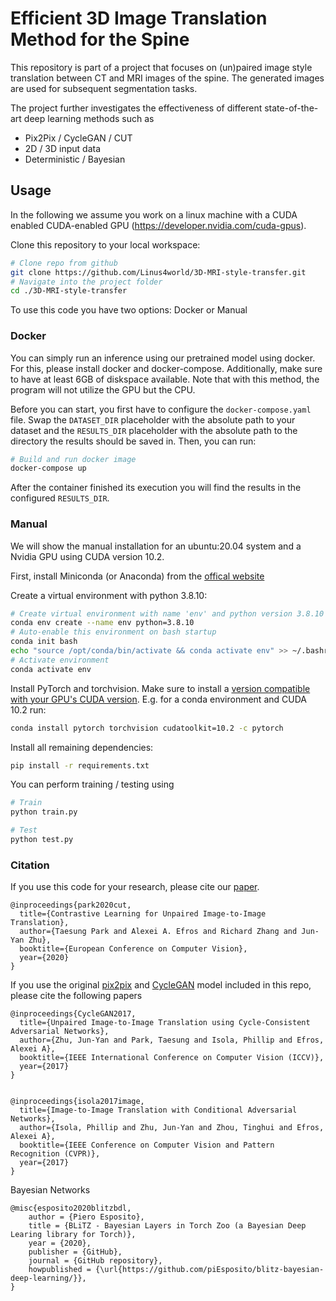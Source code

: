 

# Efficient 3D Image Translation Method for the Spine

This repository is part of a project that focuses on (un)paired image style translation between CT and MRI images of the spine. The generated images are used for subsequent segmentation tasks.

The project further investigates the effectiveness of different state-of-the-art deep learning methods such as
 - Pix2Pix / CycleGAN / CUT
- 2D / 3D input data
 - Deterministic / Bayesian


## Usage
In the following we assume you work on a linux machine with a CUDA enabled CUDA-enabled GPU (https://developer.nvidia.com/cuda-gpus).

Clone this repository to your local workspace:
```sh
# Clone repo from github
git clone https://github.com/Linus4world/3D-MRI-style-transfer.git
# Navigate into the project folder
cd ./3D-MRI-style-transfer
```

To use this code you have two options: Docker or Manual

### Docker
You can simply run an inference using our pretrained model using docker. For this, please install docker and docker-compose. Additionally, make sure to have at least 6GB of diskspace available. Note that with this method, the program will not utilize the GPU but the CPU. 

Before you can start, you first have to configure the `docker-compose.yaml` file. Swap the `DATASET_DIR` placeholder with the absolute path to your dataset and the `RESULTS_DIR` placeholder with the absolute path to the directory the results should be saved in. Then, you can run:
```sh
# Build and run docker image
docker-compose up
```

After the container finished its execution you will find the results in the configured `RESULTS_DIR`.

### Manual
We will show the manual installation for an ubuntu:20.04 system and a Nvidia GPU using CUDA version 10.2.

First, install Miniconda (or Anaconda) from the [offical website](https://docs.conda.io/projects/conda/en/latest/user-guide/install/linux.html)

Create a virtual environment with python 3.8.10:
```sh
# Create virtual environment with name 'env' and python version 3.8.10
conda env create --name env python=3.8.10
# Auto-enable this environment on bash startup
conda init bash
echo "source /opt/conda/bin/activate && conda activate env" >> ~/.bashrc
# Activate environment
conda activate env
```

Install PyTorch and torchvision. Make sure to install a [version compatible with your GPU's CUDA version](https://pytorch.org/get-started/previous-versions/). E.g. for a conda environment and CUDA 10.2 run:
```sh
conda install pytorch torchvision cudatoolkit=10.2 -c pytorch
```

Install all remaining dependencies:
```sh
pip install -r requirements.txt
```

You can perform training / testing using
```sh
# Train
python train.py

# Test
python test.py
```

### Citation
If you use this code for your research, please cite our [paper](https://arxiv.org/pdf/2007.15651).
```
@inproceedings{park2020cut,
  title={Contrastive Learning for Unpaired Image-to-Image Translation},
  author={Taesung Park and Alexei A. Efros and Richard Zhang and Jun-Yan Zhu},
  booktitle={European Conference on Computer Vision},
  year={2020}
}
```

If you use the original [pix2pix](https://phillipi.github.io/pix2pix/) and [CycleGAN](https://junyanz.github.io/CycleGAN/) model included in this repo, please cite the following papers
```
@inproceedings{CycleGAN2017,
  title={Unpaired Image-to-Image Translation using Cycle-Consistent Adversarial Networks},
  author={Zhu, Jun-Yan and Park, Taesung and Isola, Phillip and Efros, Alexei A},
  booktitle={IEEE International Conference on Computer Vision (ICCV)},
  year={2017}
}


@inproceedings{isola2017image,
  title={Image-to-Image Translation with Conditional Adversarial Networks},
  author={Isola, Phillip and Zhu, Jun-Yan and Zhou, Tinghui and Efros, Alexei A},
  booktitle={IEEE Conference on Computer Vision and Pattern Recognition (CVPR)},
  year={2017}
}
```

Bayesian Networks
```
@misc{esposito2020blitzbdl,
    author = {Piero Esposito},
    title = {BLiTZ - Bayesian Layers in Torch Zoo (a Bayesian Deep Learing library for Torch)},
    year = {2020},
    publisher = {GitHub},
    journal = {GitHub repository},
    howpublished = {\url{https://github.com/piEsposito/blitz-bayesian-deep-learning/}},
}
```
